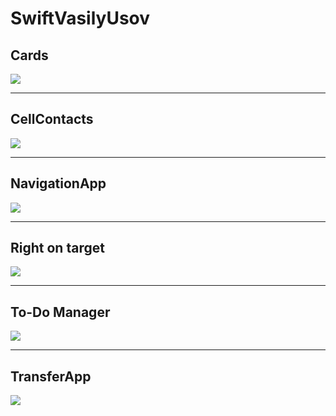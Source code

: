 # SwiftVasilyUsov
## Cards
![](https://github.com/iosVictor/SwiftVasilyUsov/blob/main/Cards.gif)
____________________________
## CellContacts
![](https://github.com/iosVictor/SwiftVasilyUsov/blob/main/CellContacts.gif)
____________________________
## NavigationApp
![](https://github.com/iosVictor/SwiftVasilyUsov/blob/main/NavigationApp.gif)
____________________________
## Right on target
![](https://github.com/iosVictor/SwiftVasilyUsov/blob/main/Right%20on%20target.gif)
____________________________
## To-Do Manager
![](https://github.com/iosVictor/SwiftVasilyUsov/blob/main/To-Do%20Manager.gif)
____________________________
## TransferApp
![](https://github.com/iosVictor/SwiftVasilyUsov/blob/main/TransferApp.gif)

